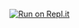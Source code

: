 [![Run on Repl.it](https://repl.it/badge/github/letavlis/TADS19)](https://repl.it/github/letavlis/TADS19)